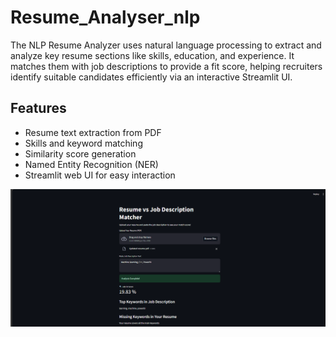 # Resume_Analyser_nlp
The NLP Resume Analyzer uses natural language processing to extract and analyze key resume sections like skills, education, and experience. It matches them with job descriptions to provide a fit score, helping recruiters identify suitable candidates efficiently via an interactive Streamlit UI.

##  Features
- Resume text extraction from PDF
- Skills and keyword matching
- Similarity score generation
- Named Entity Recognition (NER)
- Streamlit web UI for easy interaction


![Resume_Analyser_nlp](Screenshot%20(353).png)
